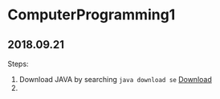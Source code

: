 # ComputerProgramming1
## 2018.09.21

Steps:  
1. Download JAVA by searching `java download se` [Download](http://www.oracle.com/technetwork/java/javase/downloads/index.html)
2. 